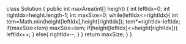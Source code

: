 class Solution {
    public int maxArea(int[] height) {
        int leftIdx=0;
        int rightIdx=height.length-1;
        int maxSize=0;
        while(leftIdx<=rightIdx){
            int tem=Math.min(height[leftIdx],height[rightIdx]);
            tem*=rightIdx-leftIdx;
            if(maxSize<tem)
                maxSize=tem;
            if(height[leftIdx]<=height[rightIdx]){
                leftIdx++;
            }
            else{
                rightIdx--;
            }
        }
        return maxSize;
    }
}